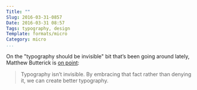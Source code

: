 ```yaml
---
Title: ""
Slug: 2016-03-31-0857
Date: 2016-03-31 08:57
Tags: typography, design
Template: formats/micro
Category: micro
...
```


On the "typography should be invisible" bit that’s been going around lately, Matthew Butterick is [on point]:

> Ty­pog­ra­phy isn’t in­vis­i­ble. By em­brac­ing that fact rather than deny­ing it, we can cre­ate bet­ter typography.

[on point]: http://practicaltypography.com/drowning-the-crystal-goblet.html
